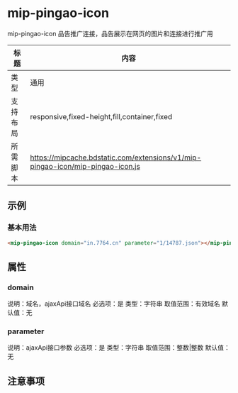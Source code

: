 # mip-pingao-icon

mip-pingao-icon 品告推广连接，品告展示在网页的图片和连接进行推广用

标题|内容
----|----
类型|通用
支持布局|responsive,fixed-height,fill,container,fixed
所需脚本|https://mipcache.bdstatic.com/extensions/v1/mip-pingao-icon/mip-pingao-icon.js

## 示例

### 基本用法
```html
<mip-pingao-icon domain="in.7764.cn" parameter="1/14787.json"></mip-pingao-icon>
```

## 属性

### domain

说明：域名，ajaxApi接口域名
必选项：是
类型：字符串
取值范围：有效域名
默认值：无

### parameter

说明：ajaxApi接口参数
必选项：是
类型：字符串
取值范围：整数|整数
默认值：无

## 注意事项


